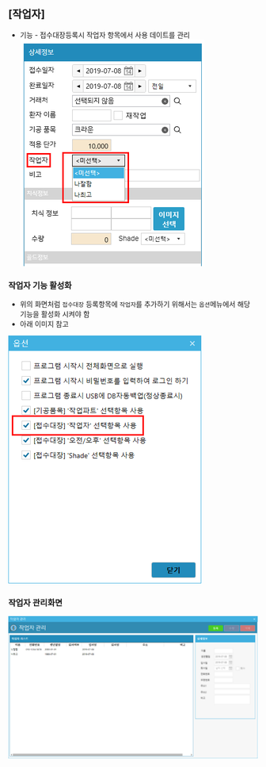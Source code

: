 ## [작업자]
* 기능 - 접수대장등록시 작업자 항목에서 사용 데이트를 관리
![작업자](img/작업자_접수대장.png) 

### 작업자 기능 활성화
* 위의 화면처럼 `접수대장` 등록항목에 `작업자`를 추가하기 위해서는 `옵션`메뉴에서 해당 기능을 활성화 시켜야 함 
* 아래 이미지 참고

![작업자](img/작업자_옵션.png)

### 작업자 관리화면
![작업자](img/작업자.png)